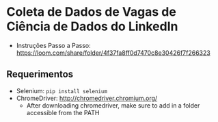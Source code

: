 # Coleta de Dados de Vagas de Ciência de Dados do LinkedIn
- Instruções Passo a Passo: https://loom.com/share/folder/4f37fa8ff0d7470c8e30426f7f266323

## Requerimentos
- Selenium: `pip install selenium`
- ChromeDriver: http://chromedriver.chromium.org/
    - After downloading chromedriver, make sure to add in a folder accessible from the PATH
